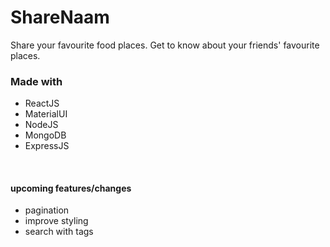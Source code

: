 # ShareNaam
Share your favourite food places.
Get to know about your friends' favourite places.

### Made with
- ReactJS
- MaterialUI
- NodeJS
- MongoDB
- ExpressJS

<br>

#### upcoming features/changes
- pagination
- improve styling
- search with tags
